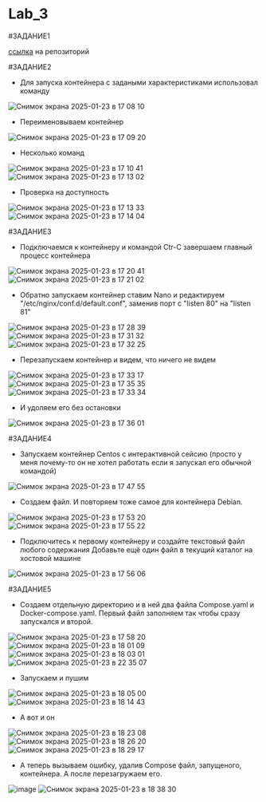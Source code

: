 # Lab_3

#ЗАДАНИЕ1

[ссылка](https://hub.docker.com/repository/docker/magnet1155/custom-nginx/general) на репозиторий

#ЗАДАНИЕ2

* Для запуска контейнера с задаными характеристиками использовал команду

![Снимок экрана 2025-01-23 в 17 08 10](https://github.com/user-attachments/assets/68b625ec-df16-4702-b81c-8964e19ab462)

* Переименовываем контейнер

![Снимок экрана 2025-01-23 в 17 09 20](https://github.com/user-attachments/assets/55d11083-146e-45e4-975b-04987bdc14bf)

* Несколько команд

![Снимок экрана 2025-01-23 в 17 10 41](https://github.com/user-attachments/assets/f215b3ab-7fe5-43db-9a8f-414e04ca925c)
![Снимок экрана 2025-01-23 в 17 13 02](https://github.com/user-attachments/assets/833af348-a0b2-4885-b832-d7b066cabc94)

* Проверка на доступность

![Снимок экрана 2025-01-23 в 17 13 33](https://github.com/user-attachments/assets/e64d3f99-487b-4206-a312-fe5fa34479d9)
![Снимок экрана 2025-01-23 в 17 14 04](https://github.com/user-attachments/assets/7e07decd-ec96-4eb6-841f-722294b2b361)

#ЗАДАНИЕ3

* Подключаемся к контейнеру и командой Ctr-C завершаем главный процесс контейнера

![Снимок экрана 2025-01-23 в 17 20 41](https://github.com/user-attachments/assets/4b7a5cf2-8444-4e4a-bfd2-afd418ed1794)
![Снимок экрана 2025-01-23 в 17 21 02](https://github.com/user-attachments/assets/d45f8614-c93d-45ff-87fb-33ebf6550f79)

* Обратно запускаем контейнер ставим Nano и редактируем "/etc/nginx/conf.d/default.conf", заменив порт с "listen 80" на "listen 81"

![Снимок экрана 2025-01-23 в 17 28 39](https://github.com/user-attachments/assets/db9e0fae-a1af-402f-8332-127ca0fa032a)
![Снимок экрана 2025-01-23 в 17 31 32](https://github.com/user-attachments/assets/a46cb189-828e-4b97-8925-39eeb5a4a3ba)
![Снимок экрана 2025-01-23 в 17 32 25](https://github.com/user-attachments/assets/f9bc0304-d371-4144-bba7-44e953207b10)

* Перезапускаем контейнер и видем, что ничего не видем

![Снимок экрана 2025-01-23 в 17 33 17](https://github.com/user-attachments/assets/258cd222-0fe8-494b-bf88-cc369b7bba43)
![Снимок экрана 2025-01-23 в 17 35 35](https://github.com/user-attachments/assets/948383e6-59f1-4f37-9556-5716ddc08b69)
![Снимок экрана 2025-01-23 в 17 33 34](https://github.com/user-attachments/assets/53dae5c2-a723-4e24-a59a-601b97003b55)

* И удоляем его без остановки

![Снимок экрана 2025-01-23 в 17 36 01](https://github.com/user-attachments/assets/34685d1b-59b2-46b4-8f10-1d45056f67a2)

#ЗАДАНИЕ4

* Запускаем контейнер Centos с интерактивной сейсию (просто у меня почему-то он не хотел работать если я запускал его обычной командой)

![Снимок экрана 2025-01-23 в 17 47 55](https://github.com/user-attachments/assets/1db7a009-5406-4078-86d4-0ba7a8331ad8)

* Создаем файл. И повторяем тоже самое для контейнера Debian.

![Снимок экрана 2025-01-23 в 17 53 20](https://github.com/user-attachments/assets/a3bb450b-a192-4d80-9032-3a3b5b971761)
![Снимок экрана 2025-01-23 в 17 55 22](https://github.com/user-attachments/assets/7cd51f5d-5c0e-4413-9d9a-5b70f910ab62)

* Подключитесь к первому контейнеру и создайте текстовый файл любого содержания Добавьте ещё один файл в текущий каталог на хостовой машине

![Снимок экрана 2025-01-23 в 17 56 06](https://github.com/user-attachments/assets/9dfa45b2-17c8-462e-9151-7505be487ab5)

#ЗАДАНИЕ5

* Создаем отдельную директорию и в ней два файла Compose.yaml и Docker-compose.yaml. Первый файл заполняем так чтобы сразу запускался и второй.

![Снимок экрана 2025-01-23 в 17 58 20](https://github.com/user-attachments/assets/70e62c74-bea8-41ce-9c26-a0463c7bc100)
![Снимок экрана 2025-01-23 в 18 01 09](https://github.com/user-attachments/assets/6d2bd319-7808-471b-b4a3-666026cedbfa)
![Снимок экрана 2025-01-23 в 18 03 01](https://github.com/user-attachments/assets/a3e8cae1-4268-4c1f-b96e-79ebc695d87d)
![Снимок экрана 2025-01-23 в 22 35 07](https://github.com/user-attachments/assets/b9963b45-058a-4d4a-927c-74c2ede298d3)

* Запускаем и пушим

![Снимок экрана 2025-01-23 в 18 05 00](https://github.com/user-attachments/assets/60f80eaa-bcd7-48be-8cd8-baf63aec4d55)
![Снимок экрана 2025-01-23 в 18 14 43](https://github.com/user-attachments/assets/d4f45782-5486-4875-9fd0-f11c60d38a4f)


* А вот и он

![Снимок экрана 2025-01-23 в 18 23 08](https://github.com/user-attachments/assets/92e40479-9a8e-40c2-ad69-61625474ae34)
![Снимок экрана 2025-01-23 в 18 26 20](https://github.com/user-attachments/assets/91fb183c-067c-437d-82f4-ff9a8fdc283d)
![Снимок экрана 2025-01-23 в 18 29 17](https://github.com/user-attachments/assets/1ce2ad5b-63d1-4f93-8768-c2b19cd2a39c)

* А теперь вызываем ошибку, удалив Compose файл, запущеного, контейнера. А после перезагружаем его.


![image](https://github.com/user-attachments/assets/d4caf2de-cfa7-45b9-8d51-3c35715ef65f)
![Снимок экрана 2025-01-23 в 18 38 30](https://github.com/user-attachments/assets/ed88aec1-a6ce-4813-9700-aba879866bc0)
